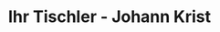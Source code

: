 ---
title: "Ihr Tischler - Johann Krist"
url: /wien/ihr-tischler-johann-krist/
shop: Schreinerei
---